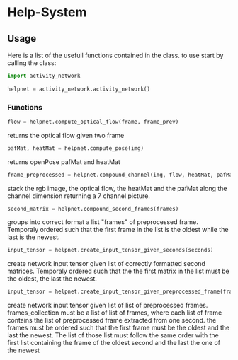 # Help-System

## Usage

Here is a list of the usefull functions contained in the class. to use start by calling the class:

```python
import activity_network
  
helpnet = activity_network.activity_network()
```

### Functions

```python
flow = helpnet.compute_optical_flow(frame, frame_prev)
```

returns the optical flow given two frame
  
```python
pafMat, heatMat = helpnet.compute_pose(img)
```
  
returns openPose pafMat and heatMat
    
```python
frame_preprocessed = helpnet.compound_channel(img, flow, heatMat, pafMat)
```
 
stack the rgb image, the optical flow, the heatMat and the pafMat along the channel dimension returning a 7 channel picture.

```python
second_matrix = helpnet.compound_second_frames(frames)
```

groups into correct format a list "frames" of preprocessed frame.
Temporaly ordered such that the first frame in the list is the 
oldest while the last is the newest.

```python
input_tensor = helpnet.create_input_tensor_given_seconds(seconds)
```

create network input tensor given list of correctly formatted 
second matrices. Temporaly ordered such that the the first matrix
in the list must be the oldest, the last the newest.

```python
input_tensor = helpnet.create_input_tensor_given_preprocessed_frame(frames_collection)
```
create network input tensor given list of list of preprocessed frames.
frames_collection must be a list of list of frames, where each list of frame
contains the list of preprocessed frame extracted from one second. the frames
must be ordered such that the first frame must be the oldest and the last the
newest. The list of those list must follow the same order with the first list
containing the frame of the oldest second and the last the one of the newest

